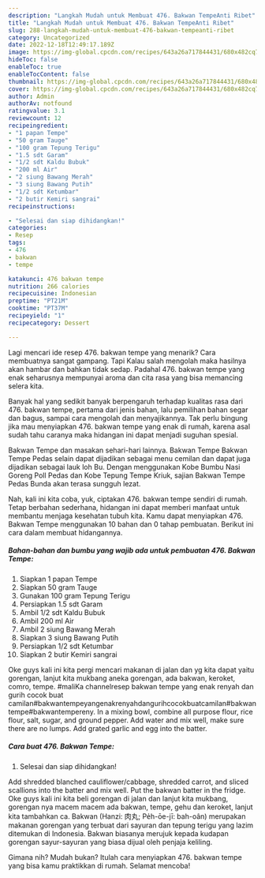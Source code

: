 ```yaml
---
description: "Langkah Mudah untuk Membuat 476. Bakwan TempeAnti Ribet"
title: "Langkah Mudah untuk Membuat 476. Bakwan TempeAnti Ribet"
slug: 288-langkah-mudah-untuk-membuat-476-bakwan-tempeanti-ribet
category: Uncategorized
date: 2022-12-18T12:49:17.189Z
image: https://img-global.cpcdn.com/recipes/643a26a717844431/680x482cq70/476-bakwan-tempe-foto-resep-utama.jpg
hideToc: false
enableToc: true
enableTocContent: false
thumbnail: https://img-global.cpcdn.com/recipes/643a26a717844431/680x482cq70/476-bakwan-tempe-foto-resep-utama.jpg
cover: https://img-global.cpcdn.com/recipes/643a26a717844431/680x482cq70/476-bakwan-tempe-foto-resep-utama.jpg
author: Admin
authorAv: notfound
ratingvalue: 3.1
reviewcount: 12
recipeingredient:
- "1 papan Tempe"
- "50 gram Tauge"
- "100 gram Tepung Terigu"
- "1.5 sdt Garam"
- "1/2 sdt Kaldu Bubuk"
- "200 ml Air"
- "2 siung Bawang Merah"
- "3 siung Bawang Putih"
- "1/2 sdt Ketumbar"
- "2 butir Kemiri sangrai"
recipeinstructions:

- "Selesai dan siap dihidangkan!"
categories:
- Resep
tags:
- 476
- bakwan
- tempe

katakunci: 476 bakwan tempe 
nutrition: 266 calories
recipecuisine: Indonesian
preptime: "PT21M"
cooktime: "PT37M"
recipeyield: "1"
recipecategory: Dessert

---
```



Lagi mencari ide resep 476. bakwan tempe yang menarik? Cara membuatnya sangat gampang. Tapi Kalau salah mengolah maka hasilnya akan hambar dan bahkan tidak sedap. Padahal 476. bakwan tempe yang enak seharusnya mempunyai aroma dan cita rasa yang bisa memancing selera kita.


Banyak hal yang sedikit banyak berpengaruh terhadap kualitas rasa dari 476. bakwan tempe, pertama dari jenis bahan, lalu pemilihan bahan segar dan bagus, sampai cara mengolah dan menyajikannya. Tak perlu bingung jika mau menyiapkan 476. bakwan tempe yang enak di rumah, karena asal sudah tahu caranya maka hidangan ini dapat menjadi suguhan spesial.

Bakwan Tempe dan masakan sehari-hari lainnya. Bakwan Tempe Bakwan Tempe Pedas selain dapat dijadikan sebagai menu cemilan dan dapat juga dijadikan sebagai lauk loh Bu. Dengan menggunakan Kobe Bumbu Nasi Goreng Poll Pedas dan Kobe Tepung Tempe Kriuk, sajian Bakwan Tempe Pedas Bunda akan terasa sungguh lezat.


Nah, kali ini kita coba, yuk, ciptakan 476. bakwan tempe sendiri di rumah. Tetap berbahan sederhana, hidangan ini dapat memberi manfaat untuk membantu menjaga kesehatan tubuh kita. Kamu dapat menyiapkan 476. Bakwan Tempe menggunakan 10 bahan dan 0 tahap pembuatan. Berikut ini cara dalam membuat hidangannya.

<!--inarticleads1-->

##### Bahan-bahan dan bumbu yang wajib ada untuk pembuatan 476. Bakwan Tempe:

1. Siapkan 1 papan Tempe
1. Siapkan 50 gram Tauge
1. Gunakan 100 gram Tepung Terigu
1. Persiapkan 1.5 sdt Garam
1. Ambil 1/2 sdt Kaldu Bubuk
1. Ambil 200 ml Air
1. Ambil 2 siung Bawang Merah
1. Siapkan 3 siung Bawang Putih
1. Persiapkan 1/2 sdt Ketumbar
1. Siapkan 2 butir Kemiri sangrai


Oke guys kali ini kita pergi mencari makanan di jalan dan yg kita dapat yaitu gorengan, lanjut kita mukbang aneka gorengan, ada bakwan, keroket, comro, tempe. #maliKa channelresep bakwan tempe yang enak renyah dan gurih cocok buat camilan#bakwantempeyangenakrenyahdangurihcocokbuatcamilan#bakwantempe#bakwantempereny. In a mixing bowl, combine all purpose flour, rice flour, salt, sugar, and ground pepper. Add water and mix well, make sure there are no lumps. Add grated garlic and egg into the batter. 

<!--inarticleads2-->

##### Cara buat 476. Bakwan Tempe:


1. Selesai dan siap dihidangkan!

Add shredded blanched cauliflower/cabbage, shredded carrot, and sliced scallions into the batter and mix well. Put the bakwan batter in the fridge. Oke guys kali ini kita beli gorengan di jalan dan lanjut kita mukbang, gorengan nya macem macem ada bakwan, tempe, gehu dan keroket, lanjut kita tambahkan ca. Bakwan (Hanzi: 肉丸; Pe̍h-ōe-jī: bah-oân) merupakan makanan gorengan yang terbuat dari sayuran dan tepung terigu yang lazim ditemukan di Indonesia. Bakwan biasanya merujuk kepada kudapan gorengan sayur-sayuran yang biasa dijual oleh penjaja keliling. 

Gimana nih? Mudah bukan? Itulah cara menyiapkan 476. bakwan tempe yang bisa kamu praktikkan di rumah. Selamat mencoba!
